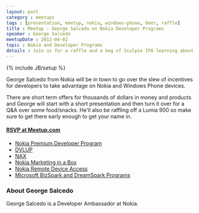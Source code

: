 ```yaml
---
layout: post
category : meetups
tags : [presentation, meetup, nokia, windows-phone, beer, raffle]
title : Meetup - George Salcedo on Nokia Developer Programs
speaker : George Salcedo
meetupDate : 2013-04-02
topic : Nokia and Developer Programs
details : Join us for a raffle and a keg of Sculpin IPA learning about developer incentives
---
```

{% include JB/setup %}

George Salcedo from Nokia will be in town to go over the slew of incentives
for developers to take advantage on Nokia and Windows Phone devices.

There are short term offers for thousands of dollars in money and products and George will
start with a short presentation and then turn it over for a Q&A over some food/snacks.
He'll also be raffling off a Lumia 900 so make sure to get there early enough to get your
name in.

#### [RSVP at Meetup.com](http://www.meetup.com/sandiegojs/events/108292742/)

- [Nokia Premium Developer Program](http://www.developer.nokia.com/Developer_Programs/Premium_program.xhtml)
- [DVLUP](www.dvlup.com)
- [NAX](http://www.developer.nokia.com/Blogs/News/blog/2012/10/30/introducing-the-nokia-ad-exchange-for-in-app-advertising/)
- [Nokia Marketing in a Box](http://www.developer.nokia.com/Distribute/Promoting_your_app/)
- [Nokia Remote Device Access](http://www.developer.nokia.com/Resources/Library/Lumia/#!remote-device-access-for-nokia-lumia.html)
- [Microsoft BizSpark and DreamSpark Programs](http://www.microsoft.com/bizspark/)

### About George Salcedo

George Salcedo is a Developer Ambassador at Nokia.

